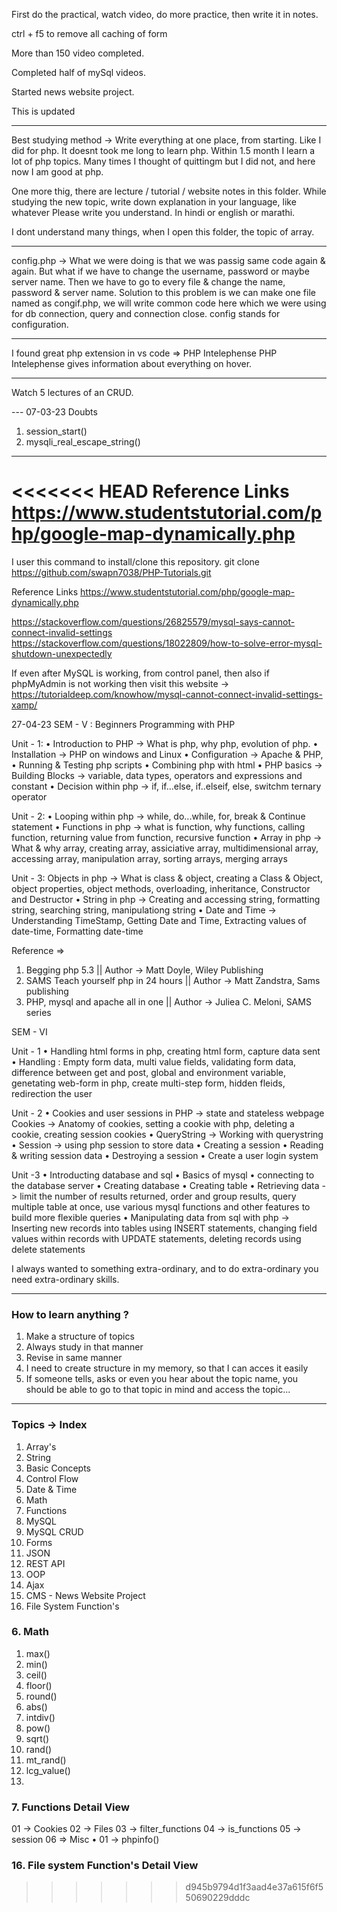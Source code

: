 First do the practical, watch video, do more practice, then write it in notes.

ctrl + f5 to remove all caching of form

More than 150 video completed.

Completed half of mySql videos.

Started news website project.

This is updated

---

Best studying method
-> Write everything at one place, from starting. Like I did for php. It doesnt took me long to learn php. Within 1.5 month I learn a lot of php topics.
Many times I thought of quittingm but I did not, and here now I am good at php.

One more thig, there are lecture / tutorial / website notes in this folder. While studying the new topic, write down explanation in your language, like whatever Please write you understand. In hindi or english or marathi.

I dont understand many things, when I open this folder, the topic of array.

---

config.php
-> What we were doing is that we was passig same code again & again. But what if we have to change the username, password or maybe server name. Then we have to go to every file & change the name, password & server name.
Solution to this problem is we can make one file named as congif.php, we will write common code here which we were using for db connection, query and connection close.
config stands for configuration.

---

I found great php extension in vs code => PHP Intelephense
PHP Intelephense gives information about everything on hover.

---

Watch 5 lectures of an CRUD.

--- 07-03-23
Doubts

1. session_start()
2. mysqli_real_escape_string()

---

<<<<<<< HEAD
Reference Links
https://www.studentstutorial.com/php/google-map-dynamically.php
=======
I user this command to install/clone this repository.
git clone https://github.com/swapn7038/PHP-Tutorials.git

Reference Links
https://www.studentstutorial.com/php/google-map-dynamically.php

https://stackoverflow.com/questions/26825579/mysql-says-cannot-connect-invalid-settings
https://stackoverflow.com/questions/18022809/how-to-solve-error-mysql-shutdown-unexpectedly

If even after MySQL is working, from control panel, then also if phpMyAdmin is not working then visit this website ->
https://tutorialdeep.com/knowhow/mysql-cannot-connect-invalid-settings-xamp/

27-04-23
SEM - V : Beginners Programming with PHP

Unit - 1:
• Introduction to PHP -> What is php, why php, evolution of php.
• Installation -> PHP on windows and Linux
• Configuration -> Apache & PHP,
• Running & Testing php scripts
• Combining php with html
• PHP basics -> Building Blocks -> variable, data types, operators and expressions and constant
• Decision within php -> if, if...else, if..elseif, else, switchm ternary operator

Unit - 2:
• Looping within php -> while, do...while, for, break & Continue statement
• Functions in php -> what is function, why functions, calling function, returning value from function, recursive function
• Array in php -> What & why array, creating array, assiciative array, multidimensional array, accessing array, manipulation array, sorting arrays, merging arrays

Unit - 3:
Objects in php -> What is class & object, creating a Class & Object, object properties, object methods, overloading, inheritance, Constructor and Destructor
• String in php -> Creating and accessing string, formatting string, searching string, manipulationg string
• Date and Time -> Understanding TimeStamp, Getting Date and Time, Extracting values of date-time, Formatting date-time

Reference =>

1. Begging php 5.3 || Author -> Matt Doyle, Wiley Publishing
2. SAMS Teach yourself php in 24 hours || Author -> Matt Zandstra, Sams publishing
3. PHP, mysql and apache all in one || Author -> Juliea C. Meloni, SAMS series

SEM - VI

Unit - 1
• Handling html forms in php, creating html form, capture data sent
• Handling : Empty form data, multi value fields, validating form data, difference between get and post, global and environment variable, genetating web-form in php, create multi-step form, hidden fleids, redirection the user

Unit - 2
• Cookies and user sessions in PHP -> state and stateless webpage
Cookies -> Anatomy of cookies, setting a cookie with php, deleting a cookie, creating session cookies
• QueryString -> Working with querystring
• Session -> using php session to store data
• Creating a session
• Reading & writing session data
• Destroying a session
• Create a user login system

Unit -3
• Introducting database and sql
• Basics of mysql
• connecting to the database server
• Creating database
• Creating table
• Retrieving data -> limit the number of results returned, order and group results, query multiple table at once, use various mysql functions and other features to build more flexible queries
• Manipulating data from sql with php -> Inserting new records into tables using INSERT statements, changing field values within records with UPDATE statements, deleting records using delete statements

I always wanted to something extra-ordinary, and to do extra-ordinary you need extra-ordinary skills.

---

### How to learn anything ?

1. Make a structure of topics
2. Always study in that manner
3. Revise in same manner
4. I need to create structure in my memory, so that I can acces it easily
5. If someone tells, asks or even you hear about the topic name, you should be able to go to that topic in mind and access the topic...

---

### Topics -> Index

1. Array's
2. String
3. Basic Concepts
4. Control Flow
5. Date & Time
6. Math
7. Functions
8. MySQL
9. MySQL CRUD
10. Forms
11. JSON
12. REST API
13. OOP
14. Ajax
15. CMS - News Website Project
16. File System Function's

### 6. Math

1. max()
2. min()
3. ceil()
4. floor()
5. round()
6. abs()
7. intdiv()
8. pow()
9. sqrt()
10. rand()
11. mt_rand()
12. lcg_value()
13.

### 7. Functions Detail View

01 -> Cookies
02 -> Files
03 -> filter_functions
04 -> is_functions
05 -> session
06 => Misc
• 01 -> phpinfo()

### 16. File system Function's Detail View
>>>>>>> d945b9794d1f3aad4e37a615f6f550690229dddc
